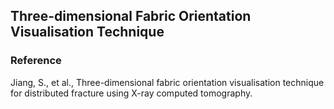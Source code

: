 ## Three-dimensional Fabric Orientation Visualisation Technique 



### Reference
Jiang, S., et al., Three-dimensional fabric orientation visualisation technique for distributed fracture using X-ray computed tomography. 


